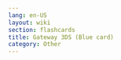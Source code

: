 ```yaml
---
lang: en-US
layout: wiki
section: flashcards
title: Gateway 3DS (Blue card)
category: Other
---
```

